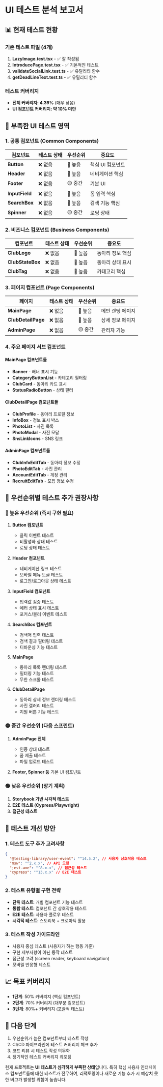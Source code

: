 # UI 테스트 분석 보고서

## 📊 현재 테스트 현황

### 기존 테스트 파일 (4개)
1. **LazyImage.test.tsx** - ✅ 잘 작성됨
2. **IntroducePage.test.tsx** - ✅ 기본적인 테스트 
3. **validateSocialLink.test.ts** - ✅ 유틸리티 함수
4. **getDeadLineText.test.ts** - ✅ 유틸리티 함수

### 테스트 커버리지
- **전체 커버리지: 4.39%** (매우 낮음)
- **UI 컴포넌트 커버리지: 약 10% 미만**

## 🚨 부족한 UI 테스트 영역

### 1. 공통 컴포넌트 (Common Components)
| 컴포넌트 | 테스트 상태 | 우선순위 | 중요도 |
|---------|------------|----------|--------|
| **Button** | ❌ 없음 | 🔴 높음 | 핵심 UI 컴포넌트 |
| **Header** | ❌ 없음 | 🔴 높음 | 네비게이션 핵심 |
| **Footer** | ❌ 없음 | 🟡 중간 | 기본 UI |
| **InputField** | ❌ 없음 | 🔴 높음 | 폼 입력 핵심 |
| **SearchBox** | ❌ 없음 | 🔴 높음 | 검색 기능 핵심 |
| **Spinner** | ❌ 없음 | 🟡 중간 | 로딩 상태 |

### 2. 비즈니스 컴포넌트 (Business Components)
| 컴포넌트 | 테스트 상태 | 우선순위 | 중요도 |
|---------|------------|----------|--------|
| **ClubLogo** | ❌ 없음 | 🔴 높음 | 동아리 정보 핵심 |
| **ClubStateBox** | ❌ 없음 | 🔴 높음 | 동아리 상태 표시 |
| **ClubTag** | ❌ 없음 | 🔴 높음 | 카테고리 핵심 |

### 3. 페이지 컴포넌트 (Page Components)
| 페이지 | 테스트 상태 | 우선순위 | 중요도 |
|-------|------------|----------|--------|
| **MainPage** | ❌ 없음 | 🔴 높음 | 메인 랜딩 페이지 |
| **ClubDetailPage** | ❌ 없음 | 🔴 높음 | 상세 정보 페이지 |
| **AdminPage** | ❌ 없음 | 🟡 중간 | 관리자 기능 |

### 4. 주요 페이지 서브 컴포넌트
#### MainPage 컴포넌트들
- **Banner** - 배너 표시 기능
- **CategoryButtonList** - 카테고리 필터링
- **ClubCard** - 동아리 카드 표시
- **StatusRadioButton** - 상태 필터

#### ClubDetailPage 컴포넌트들
- **ClubProfile** - 동아리 프로필 정보
- **InfoBox** - 정보 표시 박스
- **PhotoList** - 사진 목록
- **PhotoModal** - 사진 모달
- **SnsLinkIcons** - SNS 링크

#### AdminPage 컴포넌트들
- **ClubInfoEditTab** - 동아리 정보 수정
- **PhotoEditTab** - 사진 관리
- **AccountEditTab** - 계정 관리
- **RecruitEditTab** - 모집 정보 수정

## 🎯 우선순위별 테스트 추가 권장사항

### 🔴 높은 우선순위 (즉시 구현 필요)
1. **Button 컴포넌트**
   - 클릭 이벤트 테스트
   - 비활성화 상태 테스트
   - 로딩 상태 테스트

2. **Header 컴포넌트**
   - 네비게이션 링크 테스트
   - 모바일 메뉴 토글 테스트
   - 로그인/로그아웃 상태 테스트

3. **InputField 컴포넌트**
   - 입력값 검증 테스트
   - 에러 상태 표시 테스트
   - 포커스/블러 이벤트 테스트

4. **SearchBox 컴포넌트**
   - 검색어 입력 테스트
   - 검색 결과 필터링 테스트
   - 디바운싱 기능 테스트

5. **MainPage**
   - 동아리 목록 렌더링 테스트
   - 필터링 기능 테스트
   - 무한 스크롤 테스트

6. **ClubDetailPage**
   - 동아리 상세 정보 렌더링 테스트
   - 사진 갤러리 테스트
   - 지원 버튼 기능 테스트

### 🟡 중간 우선순위 (다음 스프린트)
1. **AdminPage 전체**
   - 인증 상태 테스트
   - 폼 제출 테스트
   - 파일 업로드 테스트

2. **Footer, Spinner 등** 기본 UI 컴포넌트

### 🟢 낮은 우선순위 (장기 계획)
1. **Storybook 기반 시각적 테스트**
2. **E2E 테스트 (Cypress/Playwright)**
3. **접근성 테스트**

## 🔧 테스트 개선 방안

### 1. 테스트 도구 추가 고려사항
```json
{
  "@testing-library/user-event": "^14.5.2", // 사용자 상호작용 테스트
  "msw": "^2.x.x", // API 모킹
  "jest-axe": "^8.x.x", // 접근성 테스트
  "cypress": "^13.x.x" // E2E 테스트
}
```

### 2. 테스트 유형별 구현 전략
- **단위 테스트**: 개별 컴포넌트 기능 테스트
- **통합 테스트**: 컴포넌트 간 상호작용 테스트  
- **E2E 테스트**: 사용자 플로우 테스트
- **시각적 테스트**: 스토리북 + 크로마틱 활용

### 3. 테스트 작성 가이드라인
- 사용자 중심 테스트 (사용자가 하는 행동 기준)
- 구현 세부사항이 아닌 동작 테스트
- 접근성 고려 (screen reader, keyboard navigation)
- 모바일 반응형 테스트

## 📈 목표 커버리지
- **1단계**: 50% 커버리지 (핵심 컴포넌트)
- **2단계**: 70% 커버리지 (대부분 컴포넌트)
- **3단계**: 80%+ 커버리지 (포괄적 테스트)

## 🚀 다음 단계
1. 우선순위가 높은 컴포넌트부터 테스트 작성
2. CI/CD 파이프라인에 테스트 커버리지 체크 추가
3. 코드 리뷰 시 테스트 작성 의무화
4. 정기적인 테스트 커버리지 리포팅

현재 프로젝트는 **UI 테스트가 심각하게 부족한 상태**입니다. 특히 핵심 사용자 인터페이스 컴포넌트들에 대한 테스트가 전무하여, 리팩토링이나 새로운 기능 추가 시 예상치 못한 버그가 발생할 위험이 높습니다.